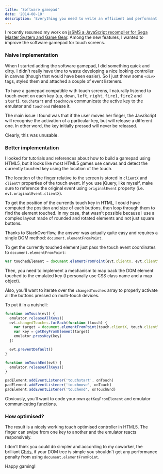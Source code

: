 ```yaml
---
title: 'Software gamepad'
date: '2014-08-10'
description: 'Everything you need to write an efficient and performant gamepad in JavaScript for touch screens.'
---
```


I recently resumed my work on [jsSMS a JavaScript recompiler for Sega Master System and Game Gear](https://github.com/gmarty/jsSMS). Among the new features, I wanted to improve the software gamepad for touch screens.

### Naive implementation

When I started adding the software gamepad, I did something quick and dirty. I didn't really have time to waste developing a nice looking controller in canvas (though that would have been easier). So I just threw some `<div>` tags, styled them and attached a couple of event listeners.

To have a gamepad compatible with touch screens, I naturally listened to touch event on each key (<kbd>up</kbd>, <kbd>down</kbd>, <kbd>left</kbd>, <kbd>right</kbd>, <kbd>fire1</kbd>, <kbd>fire2</kbd> and <kbd>start</kbd>). `touchstart` and `touchmove` communicate the active key to the emulator and `touchend` release it.

The main issue I found was that if the user moves her finger, the JavaScript will recognise the activation of a particular key, but will release a different one. In other word, the key initially pressed will never be released.

Clearly, this was unusable.

### Better implementation

I looked for tutorials and references about how to build a gamepad using HTML5, but it looks like most HTML5 games use canvas and detect the currently touched key using the location of the touch.

The location of the finger relative to the screen is stored in `clientX` and `clientY` properties of the touch event. If you use jQuery, like myself, make sure to reference the original event using `originalEvent` property (i.e. `evt.originalEvent.clientX`).

To get the position of the currently touch key in HTML, I could have computed the position and size of each buttons, then loop through them to find the element touched. In my case, that wasn't possible because I use a complex layout made of rounded and rotated elements and not just square buttons.

Thanks to StackOverflow, the answer was actually quite easy and requires a single DOM method: `document.elementFromPoint`.

To get the currently touched element just pass the touch event coordinates to `document.elementFromPoint`:

```javascript
var touchedElement = document.elementFromPoint(evt.clientX, evt.clientY)
```

Then, you need to implement a mechanism to map back the DOM element touched to the emulated key (I personally use CSS class name and a map object).

Also, you'll want to iterate over the `changedTouches` array to properly activate all the buttons pressed on multi-touch devices.

To put it in a nutshell:

```javascript
function onTouch(evt) {
  emulator.releaseAllKeys()
  evt.changedTouches.forEach(function (touch) {
    var target = document.elementFromPoint(touch.clientX, touch.clientY)
    var key = getKeyFromElement(target)
    emulator.pressKey(key)
  })

  evt.preventDefault()
}

function onTouchEnd(evt) {
  emulator.releaseAllKeys()
}

padElement.addEventListener('touchstart', onTouch)
padElement.addEventListener('touchmove', onTouch)
padElement.addEventListener('touchend', onTouchEnd)
```

Obviously, you'll want to code your own `getKeyFromElement` and emulator communicating functions.

### How optimised?

The result is a nicely working touch optimised controller in HTML5. The finger can swipe from one key to another and the emulator reacts responsively.

I don't think you could do simpler and according to my coworker, the brilliant [Chris](https://mastodon.social/@Cwiiis), if your DOM tree is simple you shouldn't get any performance penalty from using `document.elementFromPoint`.

Happy gaming!
